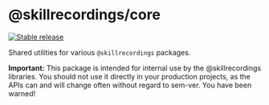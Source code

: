 # @skillrecordings/core

[![Stable release](https://img.shields.io/npm/v/@skillrecordings/core.svg)](https://npm.im/@skillrecordings/core)

Shared utilities for various `@skillrecordings` packages.

**Important:** This package is intended for internal use by the @skillrecordings libraries. You should not use it directly in your production projects, as the APIs can and will change often without regard to sem-ver. You have been warned!
